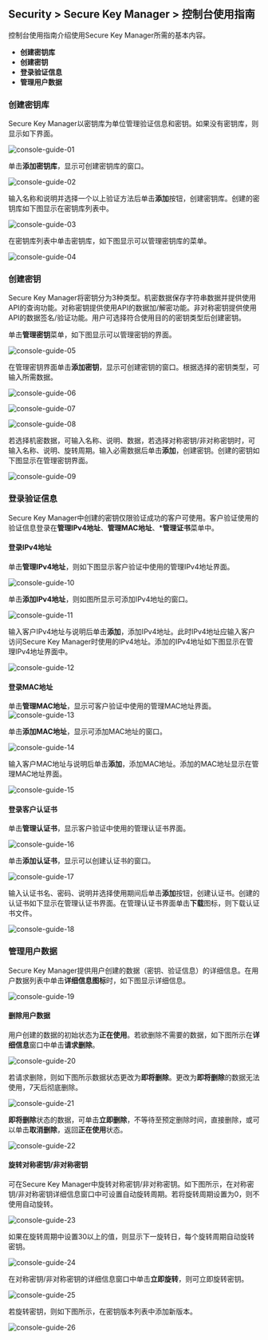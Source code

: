 ## Security > Secure Key Manager > 控制台使用指南

控制台使用指南介绍使用Secure Key Manager所需的基本内容。
- **创建密钥库**
- **创建密钥**
- **登录验证信息**
- **管理用户数据**

### 创建密钥库
Secure Key Manager以密钥库为单位管理验证信息和密钥。如果没有密钥库，则显示如下界面。

![console-guide-01](http://static.toastoven.net/prod_kms/2020-03-24/console-guide-01.png)

单击**添加密钥库**，显示可创建密钥库的窗口。

![console-guide-02](http://static.toastoven.net/prod_kms/2020-03-24/console-guide-02.png)

输入名称和说明并选择一个以上验证方法后单击**添加**按钮，创建密钥库。创建的密钥库如下图显示在密钥库列表中。

![console-guide-03](http://static.toastoven.net/prod_kms/2020-03-24/console-guide-03.png)

在密钥库列表中单击密钥库，如下图显示可以管理密钥库的菜单。

![console-guide-04](http://static.toastoven.net/prod_kms/2020-03-24/console-guide-04.png)

### 创建密钥
Secure Key Manager将密钥分为3种类型。机密数据保存字符串数据并提供使用API的查询功能。对称密钥提供使用API的数据加/解密功能。非对称密钥提供使用API的数据签名/验证功能。用户可选择符合使用目的的密钥类型后创建密钥。

单击**管理密钥**菜单，如下图显示可以管理密钥的界面。

![console-guide-05](http://static.toastoven.net/prod_kms/2020-03-24/console-guide-05.png)

在管理密钥界面单击**添加密钥**，显示可创建密钥的窗口。根据选择的密钥类型，可输入所需数据。

![console-guide-06](http://static.toastoven.net/prod_kms/2020-03-24/console-guide-06.png)


![console-guide-07](http://static.toastoven.net/prod_kms/2020-03-24/console-guide-07.png)


![console-guide-08](http://static.toastoven.net/prod_kms/2020-03-24/console-guide-08.png)


若选择机密数据，可输入名称、说明、数据，若选择对称密钥/非对称密钥时，可输入名称、说明、旋转周期。输入必需数据后单击**添加**，创建密钥。创建的密钥如下图显示在管理密钥界面。

![console-guide-09](http://static.toastoven.net/prod_kms/2020-03-24/console-guide-09.png)

### 登录验证信息
Secure Key Manager中创建的密钥仅限验证成功的客户可使用。客户验证使用的验证信息登录在**管理IPv4地址**、**管理MAC地址**、***管理证书**菜单中。

#### 登录IPv4地址
单击**管理IPv4地址**，则如下图显示客户验证中使用的管理IPv4地址界面。

![console-guide-10](http://static.toastoven.net/prod_kms/2020-03-24/console-guide-10.png)

单击**添加IPv4地址**，则如图所显示可添加IPv4地址的窗口。

![console-guide-11](http://static.toastoven.net/prod_kms/2020-03-24/console-guide-11.png)

输入客户IPv4地址与说明后单击**添加**，添加IPv4地址。此时IPv4地址应输入客户访问Secure Key Manager时使用的IPv4地址。添加的IPv4地址如下图显示在管理IPv4地址界面中。

![console-guide-12](http://static.toastoven.net/prod_kms/2020-03-24/console-guide-12.png)

#### 登录MAC地址
单击**管理MAC地址**，显示可客户验证中使用的管理MAC地址界面。
![console-guide-13](http://static.toastoven.net/prod_kms/2020-03-24/console-guide-13.png)

单击**添加MAC地址**，显示可添加MAC地址的窗口。

![console-guide-14](http://static.toastoven.net/prod_kms/2020-03-24/console-guide-14.png)

输入客户MAC地址与说明后单击**添加**，添加MAC地址。添加的MAC地址显示在管理MAC地址界面。

![console-guide-15](http://static.toastoven.net/prod_kms/2020-03-24/console-guide-15.png)

#### 登录客户认证书
单击**管理认证书**，显示客户验证中使用的管理认证书界面。

![console-guide-16](http://static.toastoven.net/prod_kms/2020-03-24/console-guide-16.png)

单击**添加认证书**，显示可以创建认证书的窗口。

![console-guide-17](http://static.toastoven.net/prod_kms/2020-03-24/console-guide-17.png)

输入认证书名、密码、说明并选择使用期间后单击**添加**按钮，创建认证书。创建的认证书如下显示在管理认证书界面。在管理认证书界面单击**下载**图标，则下载认证书文件。

![console-guide-18](http://static.toastoven.net/prod_kms/2020-03-24/console-guide-018.png)

### 管理用户数据
Secure Key Manager提供用户创建的数据（密钥、验证信息）的详细信息。在用户数据列表中单击**详细信息图标**时，如下图显示详细信息。

![console-guide-19](http://static.toastoven.net/prod_kms/2020-03-24/console-guide-19.png)

#### 删除用户数据

用户创建的数据的初始状态为**正在使用**。若欲删除不需要的数据，如下图所示在**详细信息**窗口中单击**请求删除**。

![console-guide-20](http://static.toastoven.net/prod_kms/2020-03-24/console-guide-20.png)

若请求删除，则如下图所示数据状态更改为**即将删除**。更改为**即将删除**的数据无法使用，7天后彻底删除。

![console-guide-21](http://static.toastoven.net/prod_kms/2020-03-24/console-guide-21.png)

**即将删除**状态的数据，可单击**立即删除**，不等待至预定删除时间，直接删除，或可以单击**取消删除**，返回**正在使用**状态。

![console-guide-22](http://static.toastoven.net/prod_kms/2020-03-24/console-guide-22.png)

#### 旋转对称密钥/非对称密钥

可在Secure Key Manager中旋转对称密钥/非对称密钥。如下图所示，在对称密钥/非对称密钥详细信息窗口中可设置自动旋转周期。若将旋转周期设置为0，则不使用自动旋转。

![console-guide-23](http://static.toastoven.net/prod_kms/2020-03-24/console-guide-23.png)

如果在旋转周期中设置30以上的值，则显示下一旋转日，每个旋转周期自动旋转密钥。

![console-guide-24](http://static.toastoven.net/prod_kms/2020-03-24/console-guide-24.png)

在对称密钥/非对称密钥的详细信息窗口中单击**立即旋转**，则可立即旋转密钥。

![console-guide-25](http://static.toastoven.net/prod_kms/2020-03-24/console-guide-25.png)

若旋转密钥，则如下图所示，在密钥版本列表中添加新版本。

![console-guide-26](http://static.toastoven.net/prod_kms/2020-03-24/console-guide-26.png)
